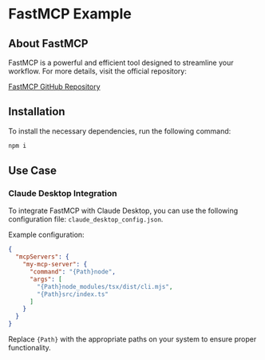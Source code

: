 # FastMCP Example

## About FastMCP

FastMCP is a powerful and efficient tool designed to streamline your workflow. For more details, visit the official repository:

[FastMCP GitHub Repository](https://github.com/punkpeye/fastmcp)

## Installation

To install the necessary dependencies, run the following command:

```sh
npm i
```

## Use Case

### Claude Desktop Integration

To integrate FastMCP with Claude Desktop, you can use the following configuration file: `claude_desktop_config.json`.

Example configuration:

```json
{
  "mcpServers": {
    "my-mcp-server": {
      "command": "{Path}node",
      "args": [
        "{Path}node_modules/tsx/dist/cli.mjs",
        "{Path}src/index.ts"
      ]
    }
  }
}
```

Replace `{Path}` with the appropriate paths on your system to ensure proper functionality.
